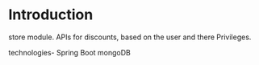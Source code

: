 # Introduction

store module.
APIs for discounts, based on the user and there Privileges.

technologies-
Spring Boot
mongoDB

